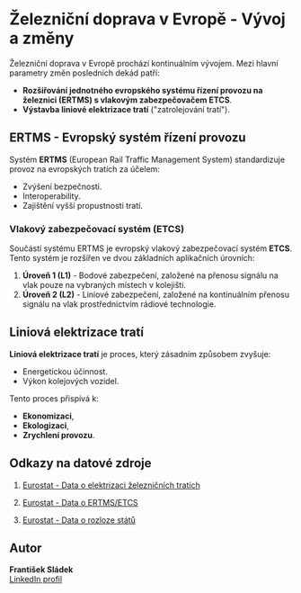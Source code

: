 # Železniční doprava v Evropě - Vývoj a změny

Železniční doprava v Evropě prochází kontinuálním vývojem. Mezi hlavní parametry změn posledních dekád patří:

- **Rozšiřování jednotného evropského systému řízení provozu na železnici (ERTMS) s vlakovým zabezpečovačem ETCS**.
- **Výstavba liniové elektrizace tratí** ("zatrolejování tratí").

## ERTMS - Evropský systém řízení provozu

Systém **ERTMS** (European Rail Traffic Management System) standardizuje provoz na evropských tratích za účelem:
- Zvýšení bezpečnosti.
- Interoperability.
- Zajištění vyšší propustnosti tratí.

### Vlakový zabezpečovací systém (ETCS)
Součástí systému ERTMS je evropský vlakový zabezpečovací systém **ETCS**. Tento systém je rozšířen ve dvou základních aplikačních úrovních:
1. **Úroveň 1 (L1)** - Bodové zabezpečení, založené na přenosu signálu na vlak pouze na vybraných místech v kolejišti.
2. **Úroveň 2 (L2)** - Liniové zabezpečení, založené na kontinuálním přenosu signálu na vlak prostřednictvím rádiové technologie.

## Liniová elektrizace tratí

**Liniová elektrizace tratí** je proces, který zásadním způsobem zvyšuje:
- Energetickou účinnost.
- Výkon kolejových vozidel.
  
Tento proces přispívá k:
- **Ekonomizaci**,
- **Ekologizaci**,
- **Zrychlení provozu**.

## Odkazy na datové zdroje

1. [Eurostat - Data o elektrizaci železničních tratích](https://ec.europa.eu/eurostat/api/dissemination/sdmx/2.1/data/rail_if_line_tr/?format=SDMX-CSV)

2. [Eurostat - Data o ERTMS/ETCS](https://ec.europa.eu/eurostat/api/dissemination/sdmx/2.1/data/rail_if_traff/A.KM+PC.TRACK+RADIO.BE+BG+CZ+DK+DE+EE+EL+ES+FR+HR+IT+LV+LT+LU+HU+NL+AT+PL+PT+RO+SI+SK+FI+SE+CH+UK?format=SDMX-CSV)

3. [Eurostat - Data o rozloze států](https://ec.europa.eu/eurostat/api/dissemination/sdmx/2.1/data/reg_area3/A.TOTAL.KM2.EU27_2020+BE+BG+CZ+DK+DE+EE+IE+EL+ES+FR+HR+IT+CY+LV+LT+LU+HU+MT+NL+AT+PL+PT+RO+SI+SK+FI+SE+IS+LI+NO+CH+UK+ME+MK+AL+TR+XK?format=SDMX-CSV)

## Autor

**František Sládek**  
[LinkedIn profil](https://www.linkedin.com/in/franti%C5%A1ek-sl%C3%A1dek-8297b85b/)
